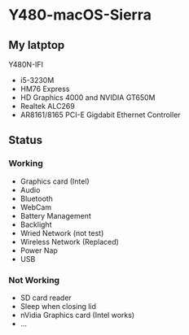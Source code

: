 # Y480-macOS-Sierra

## My latptop
Y480N-IFI
- i5-3230M
- HM76 Express
- HD Graphics 4000 and NVIDIA GT650M
- Realtek ALC269
- AR8161/8165 PCI-E Gigdabit Ethernet Controller

## Status

### Working
- Graphics card (Intel)
- Audio
- Bluetooth
- WebCam
- Battery Management
- Backlight
- Wried Network (not test)
- Wireless Network (Replaced)
- Power Nap
- USB


### Not Working
- SD card reader
- Sleep when closing lid
- nVidia Graphics card (Intel works)
- ...



